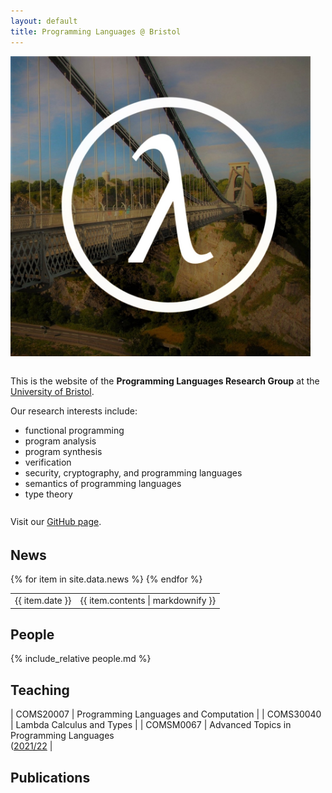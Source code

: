 ```yaml
---
layout: default
title: Programming Languages @ Bristol
---
```


<img src="/assets/images/suspension-lambda.jpeg" class="rounded mx-auto d-block" style="max-height: 30rem; margin-bottom: 1em">

This is the website of the **Programming Languages Research Group** at the [University of Bristol](https://www.bristol.ac.uk).

Our research interests include:
  * functional programming
  * program analysis
  * program synthesis
  * verification
  * security, cryptography, and programming languages
  * semantics of programming languages
  * type theory

Visit our [GitHub page](https://github.com/bristolpl).
<a href="https://github.com/bristolpl">
    <i class="icon-github" style="font-size: 2em"></i>
</a>

## News

<table class="table">
  <thead></thead>
  <tbody>
  {% for item in site.data.news %}
    <tr>
      <td scope="row"><span class="newsdate">{{ item.date }}</span></td>
      <td>{{ item.contents | markdownify }}</td>
    </tr>
  {% endfor %}
  </tbody>
</table>

## People

{% include_relative people.md %}

## Teaching

| COMS20007 | Programming Languages and Computation    |
| COMS30040 | Lambda Calculus and Types                                                                               |
| COMSM0067 | Advanced Topics in Programming Languages <br>
              ([2021/22](https://bristolpl.github.io/APL-2021-Unit-Website/) |

## Publications

<div id="searchresults"></div>